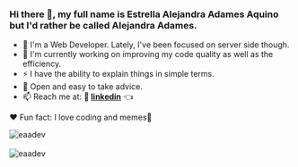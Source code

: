 ### Hi there 👋, my full name is Estrella Alejandra Adames Aquino but I'd rather be called Alejandra Adames.

- 🚀 I'm a Web Developer. Lately, I've been focused on server side though.
- 🔭 I'm currently working on improving my code quality as well as the efficiency.
- ⚡ I have the ability to explain things in simple terms.
- 📝 Open and easy to take advice.
- 📫 Reach me at: <b> 👔 [linkedin][linkedin]</b> 👈



❤️ Fun fact: I love coding and memes👀


<div>
  <img align="center" src="https://github-readme-stats.vercel.app/api?username=eaa11&show_icons=true&theme=dark" alt="eaadev" />
<div/>
<br />
  
<div>
  <img align="center" src="https://github-readme-stats.vercel.app/api/top-langs/?username=eaa11&layout=compact&hide=html&theme=dark" alt="eaadev" />
<div/>
<br />

  [linkedin]: https://www.linkedin.com/in/alejandra-adames-36b11221b/
